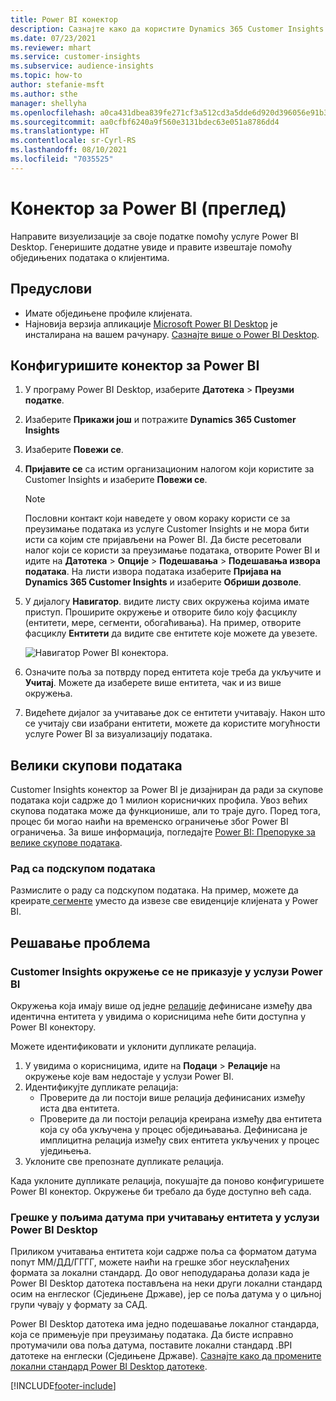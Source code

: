 ```yaml
---
title: Power BI конектор
description: Сазнајте како да користите Dynamics 365 Customer Insights конектор у услузи Power BI.
ms.date: 07/23/2021
ms.reviewer: mhart
ms.service: customer-insights
ms.subservice: audience-insights
ms.topic: how-to
author: stefanie-msft
ms.author: sthe
manager: shellyha
ms.openlocfilehash: a0ca431dbea839fe271cf3a512cd3a5dde6d920d396056e91b33bcf7ed84272a
ms.sourcegitcommit: aa0cfbf6240a9f560e3131bdec63e051a8786dd4
ms.translationtype: HT
ms.contentlocale: sr-Cyrl-RS
ms.lasthandoff: 08/10/2021
ms.locfileid: "7035525"
---
```

# <a name="connector-for-power-bi-preview"></a>Конектор за Power BI (преглед)

Направите визуелизације за своје податке помоћу услуге Power BI Desktop. Генеришите додатне увиде и правите извештаје помоћу обједињених података о клијентима.

## <a name="prerequisites"></a>Предуслови

- Имате обједињене профиле клијената.
- Најновија верзија апликације [Microsoft Power BI Desktop](https://powerbi.microsoft.com/desktop/) је инсталирана на вашем рачунару. [Сазнајте више о Power BI Desktop](/power-bi/desktop-what-is-desktop).

## <a name="configure-the-connector-for-power-bi"></a>Конфигуришите конектор за Power BI

1. У програму Power BI Desktop, изаберите **Датотека** > **Преузми податке**.

1. Изаберите **Прикажи још** и потражите **Dynamics 365 Customer Insights**

1. Изаберите **Повежи се**.

1. **Пријавите се** са истим организационим налогом који користите за Customer Insights и изаберите **Повежи се**.
   > [!NOTE]
   > Пословни контакт који наведете у овом кораку користи се за преузимање података из услуге Customer Insights и не мора бити исти са којим сте пријављени на Power BI. Да бисте ресетовали налог који се користи за преузимање података, отворите Power BI и идите на **Датотека** > **Опције** > **Подешавања** > **Подешавања извора података**. На листи извора података изаберите **Пријава на Dynamics 365 Customer Insights** и изаберите **Обриши дозволе**.  

1. У дијалогу **Навигатор**. видите листу свих окружења којима имате приступ. Проширите окружење и отворите било коју фасциклу (ентитети, мере, сегменти, обогаћивања). На пример, отворите фасциклу **Ентитети** да видите све ентитете које можете да увезете.

   ![Навигатор Power BI конектора.](media/power-bi-navigator.png "Навигатор Power BI конектора")

1. Означите поља за потврду поред ентитета које треба да укључите и **Учитај**. Можете да изаберете више ентитета, чак и из више окружења.

1. Видећете дијалог за учитавање док се ентитети учитавају. Након што се учитају сви изабрани ентитети, можете да користите могућности услуге Power BI за визуализацију података.

## <a name="large-data-sets"></a>Велики скупови података

Customer Insights конектор за Power BI је дизајниран да ради за скупове података који садрже до 1 милион корисничких профила. Увоз већих скупова података може да функционише, али то траје дуго. Поред тога, процес би могао наићи на временско ограничење због Power BI ограничења. За више информација, погледајте [Power BI: Препоруке за велике скупове података](/power-bi/admin/service-premium-what-is#large-datasets). 

### <a name="work-with-a-subset-of-data"></a>Рад са подскупом података

Размислите о раду са подскупом података. На пример, можете да креирате[ сегменте](segments.md) уместо да извезе све евиденције клијената у Power BI.

## <a name="troubleshooting"></a>Решавање проблема

### <a name="customer-insights-environment-doesnt-show-in-power-bi"></a>Customer Insights окружење се не приказује у услузи Power BI

Окружења која имају више од једне [релације](relationships.md) дефинисане између два идентична ентитета у увидима о корисницима неће бити доступна у Power BI конектору.

Можете идентификовати и уклонити дупликате релација.

1. У увидима о корисницима, идите на **Подаци** > **Релације** на окружење које вам недостаје у услузи Power BI.
2. Идентификујте дупликате релација:
   - Проверите да ли постоји више релација дефинисаних између иста два ентитета.
   - Проверите да ли постоји релација креирана између два ентитета која су оба укључена у процес обједињавања. Дефинисана је имплицитна релација између свих ентитета укључених у процес уједињења.
3. Уклоните све препознате дупликате релација.

Када уклоните дупликате релација, покушајте да поново конфигуришете Power BI конектор. Окружење би требало да буде доступно већ сада.

### <a name="errors-on-date-fields-when-loading-entities-in-power-bi-desktop"></a>Грешке у пољима датума при учитавању ентитета у услузи Power BI Desktop

Приликом учитавања ентитета који садрже поља са форматом датума попут ММ/ДД/ГГГГ, можете наићи на грешке због неусклађених формата за локални стандард. До овог неподударања долази када је Power BI Desktop датотека постављена на неки други локални стандард осим на енглеског (Сједињене Државе), јер се поља датума у о циљној групи чувају у формату за САД.

Power BI Desktop датотека има једно подешавање локалног стандарда, која се примењује при преузимању података. Да бисте исправно протумачили ова поља датума, поставите локални стандард .BPI датотеке на енглески (Сједињене Државе). [Сазнајте како да промените локални стандард Power BI Desktop датотеке](/power-bi/fundamentals/supported-languages-countries-regions.md#choose-the-locale-for-importing-data-into-power-bi-desktop).

[!INCLUDE[footer-include](../includes/footer-banner.md)]
